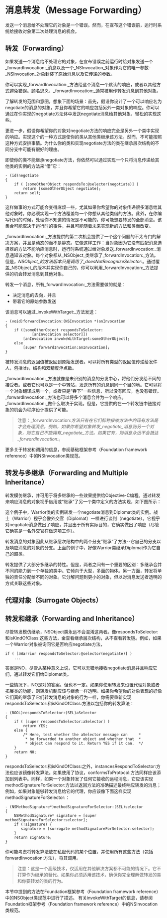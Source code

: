 # 消息转发（Message Forwarding）

发送一个消息给不处理它的对象是一个错误。然而，在宣布这个错误前，运行时系统给接收对象第二次处理消息的机会。

## 转发（Forwarding）

如果发送一个消息给不处理它的对象，在宣布错误之前运行时给对象发送一个_forwardInvocation:_消息以及一个_NSInvocation_对象作为它的唯一参数-_NSInvocation_对象封装了原始消息以及它传递的参数。

你可以实现_forwardInvocation:_方法给这个消息一个默认的响应，或者以其他方式避免错误。顾名思义，_forwardInvocation:_通常被用作转发消息到其他对象。

了解转发的范围和意图，想象下面的场景：首先，假设你设计了一个可以响应名为negotiate的消息的对象，并且你希望它的响应包括另外一类对象的响应。你可以通过在你实现的negotiate方法体中发送negotiate消息给其他对象，轻松的实现这些。

更进一步，假设你希望你的对象对negotiate方法的响应完全是另外一个类中实现的响应。实现这个的一种方式是使你的类从其他类继承该方法。然而，不可能按照这种方式安排事情。为什么你的类和实现negotiate方法的类在继承层次结构的不同分支中可能有很好的理由。

即使你的类不能继承negotiate方法，你依然可以通过实现一个只将消息传递给其他类的实例的方法来“借”它：

```
- (id)negotiate
{
    if ( [someOtherObject respondsTo:@selector(negotiate)] )
        return [someOtherObject negotiate];
    return self;
}
```

这样做事的方式可能会变得麻烦一些，尤其如果你希望你的对象传递很多消息给其他对象时。你必须实现一个方法覆盖每一个你想从其他类借的方法。此外，在你编写代码的时候，处理你不知道的情况是不可能的，你可能想要转发的全部消息。该集合可能取决于运行时的事件，并且可能随着未来实现新的方法和类而改变。

_forwardInvocation:_方法提供的第二次机会提供了一个这个问题的不太专门的解决方案，并且是动态的而不是静态。它像这样工作：当对象因为它没有匹配消息选择器的方法不能响应消息时，运行时系统通过给对象发送_forwardInvocation:_消息通知该对象。每个对象都从_NSObject_类继承了_forwardInvocation:_方法。但是，_NSObject_的方法版本只是调用了_doesNotRecognizeSelector:_。通过覆盖_NSObject_的版本并实现你自己的，你可以利用_forwardInvocation:_方法提供的机会转发消息到其他对象。

转发一个消息，所有_forwardInvocation:_方法需要做的就是：

* 决定消息的去向，并且
* 带着它的原始参数发送

该消息可以通过_invokeWithTarget:_方法发送：

```
- (void)forwardInvocation:(NSInvocation *)anInvocation
{
    if ([someOtherObject respondsToSelector:
            [anInvocation selector]])
        [anInvocation invokeWithTarget:someOtherObject];
    else
        [super forwardInvocation:anInvocation];
}
```

被转发消息的返回值被返回到原始发送者。可以将所有类型的返回值传递给发件人，包括ids，结构和双精度浮点数。

_forwardInvocation:_方法就像是未识别的消息的分发中心，将他们分发给不同的接受者。或者它也可以是一个中转站，发送所有的消息到同一个目的地。它可以将一个对象翻译成另一个，或者只是“吞下”一些信息，所以没有回应，也没有错误。_forwardInvocation:_方法也可以将多个消息合并为一个响应。_forwardInvocation:_做什么取决于实现。但是，它提供的在一个转发链中链接对象的机会为程序设计提供了可能。

> 注意：_forwardInvocation:_方法只有在它们标称接收方法中的现有方法是才会处理消息。例如，如果你希望对象转发_negotiate_消息到另一个对象，则它自己不能拥有_negotiate_方法。如果它有，则消息永远不会抵达_forwardInvocation:_。

更多关于转发和调用的信息，参阅基础框架参考（Foundation framework reference）中的NSInvocation类规范。

## 转发与多继承（Forwarding and Multiple Inheritance）

转发模仿继承，并可用于将多继承的一些效果提供给Objective-C编程。通过转发来响应消息的对象视乎借用或“继承”了另一个类中定义的方法实现，如下图所示：

这个例子中，Warrior类的实例转发一个negotiate消息到Diplomat类的实例。战士（Warrior）视乎会像外交官（Diplomat）一样进行谈判（negotiate）。它视乎对negotiate消息做出了响应，并且出于所有实际目的，它确实做出了响应（尽管它确实是一名外交官在做这项工作）。

转发消息的对象因此从继承层次结构中的两个分支”继承“了方法--它自己的分支以及响应消息的对象的分支。上面的例子中，好像Warrior类继承Diplomat作为它自己的超类。

转发提供了大部分多继承的特性。但是，两者之间有一个重要的区别：多继承合并不同的能力到一个单独的类中。它倾向于大型，多面的物体。另一方面，转发将单独的责任分配给不同的对象。它分解问题到更小的对象，但以对消息发送者透明的方式关联这些对象。

## 代理对象（Surrogate Objects）

## 

## 转发和继承（Forwarding and Inheritance）

尽管转发模仿继承，NSObject类永远不会混淆这两者。像respondsToSelector:和isKindOfClass:这些方法，金查看继承层次结构，从不查看转发链。例如，如果一个Warrior对象被询问它是否响应negotiate方法，

```
if ( [aWarrior respondsToSelector:@selector(negotiate)] )
    ...
```

答案是NO，尽管从某种意义上说，它可以无错地接收negotiate消息并且响应它们，通过转发它们给Diplomat类。

一些情况下，NO是对的答案。但也不一定。如果你使用转发来设置代理对象或者拓展类的功能，则转发机制应该与继承一样透明。如果你希望你的对象表现的好像它们真的继承了它们转发消息的对象的行为一样，你需要重新实现respondsToSelector:和isKindOfClass:方法以包括你的转发算法：

```
- (BOOL)respondsToSelector:(SEL)aSelector
{
    if ( [super respondsToSelector:aSelector] )
        return YES;
    else {
        /* Here, test whether the aSelector message can     *
         * be forwarded to another object and whether that  *
         * object can respond to it. Return YES if it can.  */
    }
    return NO;
}
```

respondsToSelector:和isKindOfClass:之外，instancesRespondToSelector:方法也应该镜像转发算法。如果使用了协议，conformsToProtocol:方法同样应该添加到列表中。同样，如果一个对象转发了任何它接收的远程消息，它应该实现methodSignatureForSelector:方法以返回方法的准确描述最终响应转发的消息；例如，如果对象能够转发消息给它的代理，你应该像下面这样实现methodSignatureForSelector:：

```
- (NSMethodSignature*)methodSignatureForSelector:(SEL)selector
{
    NSMethodSignature* signature = [super methodSignatureForSelector:selector];
    if (!signature) {
       signature = [surrogate methodSignatureForSelector:selector];
    }
    return signature;
}
```

你可能考虑将转发算法放在私密代码的某个位置，并使用所有这些方法（包括forwardInvocation:方法），将其调用。

> 注意：这是一个高级技术，仅适用在其他解决方案都不可能的情况下。它不打算作为继承的替代。如果你必须适用该技术，确保你完全理解做转发的类和你要转发的类的行为。

本节中提到的方法在Foundation框架参考（Foundation framework reference）中的NSObject类规范中进行了描述。 有关invokeWithTarget的信息，请参阅Foundation框架参考（Foundation framework reference）中的NSInvocation类规范。


